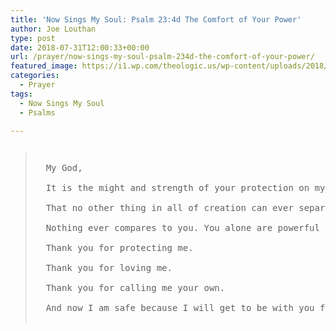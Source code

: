 ```yaml
---
title: 'Now Sings My Soul: Psalm 23:4d The Comfort of Your Power'
author: Joe Louthan
type: post
date: 2018-07-31T12:00:33+00:00
url: /prayer/now-sings-my-soul-psalm-234d-the-comfort-of-your-power/
featured_image: https://i1.wp.com/theologic.us/wp-content/uploads/2018/07/thumb-1920-308968.jpg?resize=825%2C510
categories:
  - Prayer
tags:
  - Now Sings My Soul
  - Psalms

---
```

<pre><blockquote>
  My God,
  
  It is the might and strength of your protection on my life and heart that gives me peace.
  
  That no other thing in all of creation can ever separate me from you in the name of your Son, Christ Jesus my Lord.
  
  Nothing ever compares to you. You alone are powerful and worthy.
  
  Thank you for protecting me.
  
  Thank you for loving me.
  
  Thank you for calling me your own.
  
  And now I am safe because I will get to be with you forever.
  
</blockquote></pre>